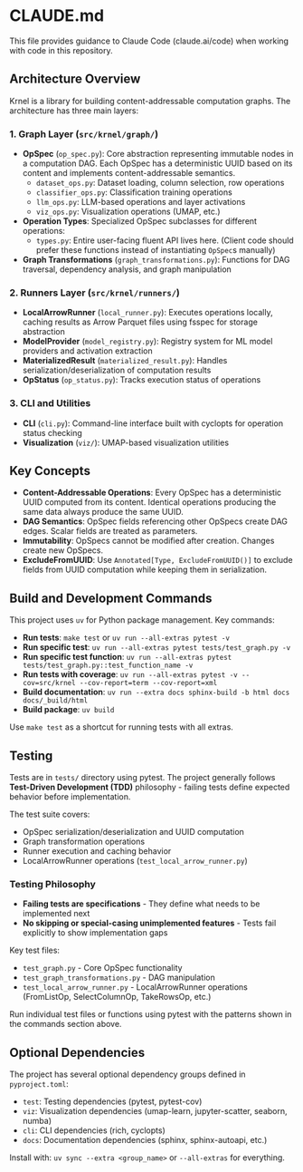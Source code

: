 # CLAUDE.md

This file provides guidance to Claude Code (claude.ai/code) when working with code in this repository.

## Architecture Overview

Krnel is a library for building content-addressable computation graphs. The architecture has three main layers:

### 1. Graph Layer (`src/krnel/graph/`)
- **OpSpec** (`op_spec.py`): Core abstraction representing immutable nodes in a computation DAG. Each OpSpec has a deterministic UUID based on its content and implements content-addressable semantics.
  - `dataset_ops.py`: Dataset loading, column selection, row operations
  - `classifier_ops.py`: Classification training operations
  - `llm_ops.py`: LLM-based operations and layer activations
  - `viz_ops.py`: Visualization operations (UMAP, etc.)
- **Operation Types**: Specialized OpSpec subclasses for different operations:
  - `types.py`: Entire user-facing fluent API lives here. (Client code should prefer these functions instead of instantiating `OpSpec`s manually)
- **Graph Transformations** (`graph_transformations.py`): Functions for DAG traversal, dependency analysis, and graph manipulation

### 2. Runners Layer (`src/krnel/runners/`)
- **LocalArrowRunner** (`local_runner.py`): Executes operations locally, caching results as Arrow Parquet files using fsspec for storage abstraction
- **ModelProvider** (`model_registry.py`): Registry system for ML model providers and activation extraction
- **MaterializedResult** (`materialized_result.py`): Handles serialization/deserialization of computation results
- **OpStatus** (`op_status.py`): Tracks execution status of operations

### 3. CLI and Utilities
- **CLI** (`cli.py`): Command-line interface built with cyclopts for operation status checking
- **Visualization** (`viz/`): UMAP-based visualization utilities

## Key Concepts
- **Content-Addressable Operations**: Every OpSpec has a deterministic UUID computed from its content. Identical operations producing the same data always produce the same UUID.
- **DAG Semantics**: OpSpec fields referencing other OpSpecs create DAG edges. Scalar fields are treated as parameters.
- **Immutability**: OpSpecs cannot be modified after creation. Changes create new OpSpecs.
- **ExcludeFromUUID**: Use `Annotated[Type, ExcludeFromUUID()]` to exclude fields from UUID computation while keeping them in serialization.

## Build and Development Commands

This project uses `uv` for Python package management. Key commands:

- **Run tests**: `make test` or `uv run --all-extras pytest -v`
- **Run specific test**: `uv run --all-extras pytest tests/test_graph.py -v`
- **Run specific test function**: `uv run --all-extras pytest tests/test_graph.py::test_function_name -v`
- **Run tests with coverage**: `uv run --all-extras pytest -v --cov=src/krnel --cov-report=term --cov-report=xml`
- **Build documentation**: `uv run --extra docs sphinx-build -b html docs docs/_build/html`
- **Build package**: `uv build`

Use `make test` as a shortcut for running tests with all extras.


## Testing

Tests are in `tests/` directory using pytest. The project generally follows **Test-Driven Development (TDD)** philosophy - failing tests define expected behavior before implementation.

The test suite covers:
- OpSpec serialization/deserialization and UUID computation
- Graph transformation operations
- Runner execution and caching behavior
- LocalArrowRunner operations (`test_local_arrow_runner.py`)

### Testing Philosophy
- **Failing tests are specifications** - They define what needs to be implemented next
- **No skipping or special-casing unimplemented features** - Tests fail explicitly to show implementation gaps

Key test files:
- `test_graph.py` - Core OpSpec functionality
- `test_graph_transformations.py` - DAG manipulation
- `test_local_arrow_runner.py` - LocalArrowRunner operations (FromListOp, SelectColumnOp, TakeRowsOp, etc.)

Run individual test files or functions using pytest with the patterns shown in the commands section above.



## Optional Dependencies

The project has several optional dependency groups defined in `pyproject.toml`:
- `test`: Testing dependencies (pytest, pytest-cov)
- `viz`: Visualization dependencies (umap-learn, jupyter-scatter, seaborn, numba)
- `cli`: CLI dependencies (rich, cyclopts)
- `docs`: Documentation dependencies (sphinx, sphinx-autoapi, etc.)

Install with: `uv sync --extra <group_name>` or `--all-extras` for everything.